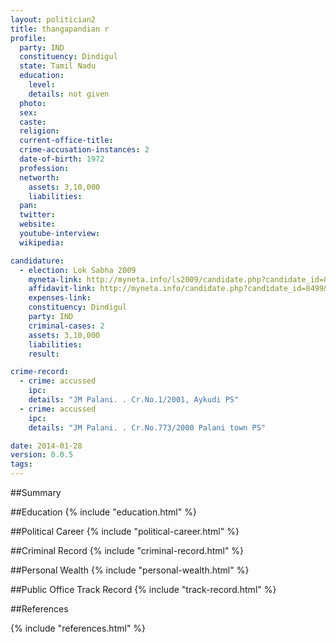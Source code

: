 ```yaml
---
layout: politician2
title: thangapandian r
profile: 
  party: IND
  constituency: Dindigul
  state: Tamil Nadu
  education: 
    level: 
    details: not given
  photo: 
  sex: 
  caste: 
  religion: 
  current-office-title: 
  crime-accusation-instances: 2
  date-of-birth: 1972
  profession: 
  networth: 
    assets: 3,10,000
    liabilities: 
  pan: 
  twitter: 
  website: 
  youtube-interview: 
  wikipedia: 

candidature: 
  - election: Lok Sabha 2009
    myneta-link: http://myneta.info/ls2009/candidate.php?candidate_id=8499
    affidavit-link: http://myneta.info/candidate.php?candidate_id=8499&scan=original
    expenses-link: 
    constituency: Dindigul 
    party: IND
    criminal-cases: 2
    assets: 3,10,000
    liabilities: 
    result:  

crime-record: 
  - crime: accussed
    ipc: 
    details: "JM Palani. . Cr.No.1/2001, Aykudi PS" 
  - crime: accussed
    ipc: 
    details: "JM Palani. . Cr.No.773/2000 Palani town PS" 

date: 2014-01-28
version: 0.0.5
tags: 
---
```

##Summary


##Education
{% include "education.html" %}


##Political Career
{% include "political-career.html" %}


##Criminal Record
{% include "criminal-record.html" %}


##Personal Wealth
{% include "personal-wealth.html" %}


##Public Office Track Record
{% include "track-record.html" %}


##References


{% include "references.html" %}